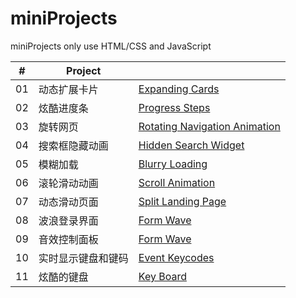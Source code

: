 # miniProjects
miniProjects only use HTML/CSS and JavaScript

| # | Project |   |
|--- | --- | --- |
| 01 | 动态扩展卡片 |[Expanding Cards](https://github.com/Tourscholar/miniProjects/tree/master/expandCards) |
| 02 | 炫酷进度条 |[Progress Steps](https://github.com/Tourscholar/miniProjects/tree/master/progressSteps) |
| 03 | 旋转网页 |[Rotating Navigation Animation](https://github.com/Tourscholar/miniProjects/tree/master/rotatingNavigationAnimation) |
| 04 | 搜索框隐藏动画 |[Hidden Search Widget](https://github.com/Tourscholar/miniProjects/tree/master/hiddenSearchWidget) |
| 05 | 模糊加载 |[Blurry Loading](https://github.com/Tourscholar/miniProjects/tree/master/blurryLoading) |
| 06 | 滚轮滑动动画 |[Scroll Animation](https://github.com/Tourscholar/miniProjects/tree/master/scrollAnimation) |
| 07 | 动态滑动页面 |[Split Landing Page](https://github.com/Tourscholar/miniProjects/tree/master/splitLandingPage) |
| 08 | 波浪登录界面 |[Form Wave](https://github.com/Tourscholar/miniProjects/tree/master/formWave) |
| 09 | 音效控制面板 |[Form Wave](https://github.com/Tourscholar/miniProjects/tree/master/soundBoard) |
| 10 | 实时显示键盘和键码 |[Event Keycodes](https://github.com/Tourscholar/miniProjects/tree/master/eventKeycodes) |
| 11 | 炫酷的键盘 |[Key Board](https://github.com/Tourscholar/miniProjects/tree/master/keyBoard) |